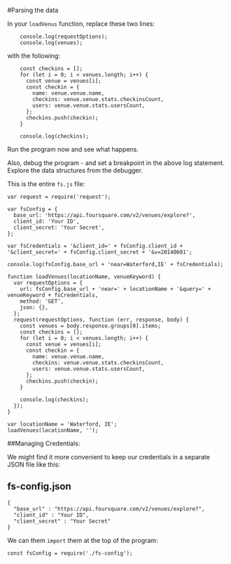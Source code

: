 #Parsing the data

In your `loadVenus` function, replace these two lines:

~~~
    console.log(requestOptions);
    console.log(venues);
~~~

with the following:

~~~
    const checkins = [];
    for (let i = 0; i < venues.length; i++) {
      const venue = venues[i];
      const checkin = {
        name: venue.venue.name,
        checkins: venue.venue.stats.checkinsCount,
        users: venue.venue.stats.usersCount,
      };
      checkins.push(checkin);
    }

    console.log(checkins);
~~~


Run the program now and see what happens.

Also, debug the program - and set a breakpoint in the above log statement. Explore the data structures from the debugger.

This is the entire `fs.js` file:

~~~
var request = require('request');

var fsConfig = {
  base_url: 'https://api.foursquare.com/v2/venues/explore?',
  client_id: 'Your ID',
  client_secret: 'Your Secret',
};

var fsCredentials = '&client_id=' + fsConfig.client_id + '&client_secret=' + fsConfig.client_secret + '&v=20140601';

console.log(fsConfig.base_url + 'near=Waterford,IE' + fsCredentials);

function loadVenues(locationName, venueKeyword) {
  var requestOptions = {
    url: fsConfig.base_url + 'near=' + locationName + '&query=' + venueKeyword + fsCredentials,
    method: 'GET',
    json: {},
  };
  request(requestOptions, function (err, response, body) {
    const venues = body.response.groups[0].items;
    const checkins = [];
    for (let i = 0; i < venues.length; i++) {
      const venue = venues[i];
      const checkin = {
        name: venue.venue.name,
        checkins: venue.venue.stats.checkinsCount,
        users: venue.venue.stats.usersCount,
      };
      checkins.push(checkin);
    }

    console.log(checkins);
  });
}

var locationName = 'Waterford, IE';
loadVenues(locationName, '');
~~~

##Managing Credentials:

We might find it more convenient to keep our credentials in a separate JSON file like this:

## fs-config.json

~~~
{
  "base_url" : "https://api.foursquare.com/v2/venues/explore?",
  "client_id" : "Your ID",
  "client_secret" : "Your Secret"
}
~~~


We can them `import` them at the top of the program:

~~~
const fsConfig = require('./fs-config');
~~~


